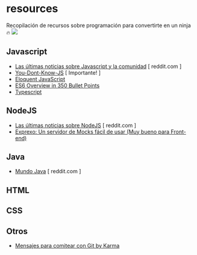 # resources
Recopilación de recursos sobre programación para convertirte en un ninja :fire: 
![](http://animationsa2z.com/attachments/Image/ninja/ninja17.gif)

## Javascript
- [Las últimas noticias sobre Javascript y la comunidad](https://www.reddit.com/r/javascript/) [ reddit.com ]
- [You-Dont-Know-JS](https://github.com/getify/You-Dont-Know-JS) [ Importante! ]
- [Eloquent JavaScript](http://eloquentjavascript.net/)
- [ES6 Overview in 350 Bullet Points](https://ponyfoo.com/articles/es6)
- [Typescript](https://www.typescriptlang.org/)

## NodeJS
- [Las últimas noticias sobre NodeJS](https://www.reddit.com/r/node/) [ reddit.com ]
- [Exprexo: Un servidor de Mocks fácil de usar (Muy bueno para Front-end)](https://github.com/exprexo/exprexo) 

## Java
- [Mundo Java](https://www.reddit.com/r/java/) [ reddit.com ]

## HTML


## CSS


## Otros
- [Mensajes para comitear con Git by Karma](http://karma-runner.github.io/1.0/dev/git-commit-msg.html)
